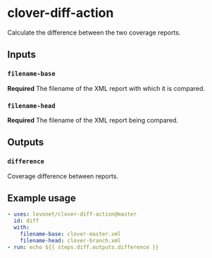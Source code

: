 # clover-diff-action

Calculate the difference between the two coverage reports.

## Inputs

### `filename-base`

**Required** The filename of the XML report with which it is compared.

### `filename-head`

**Required** The filename of the XML report being compared.

## Outputs

### `difference`

Coverage difference between reports.

## Example usage

```yaml
- uses: levonet/clover-diff-action@master
  id: diff
  with:
    filename-base: clover-master.xml
    filename-head: clover-branch.xml
- run: echo ${{ steps.diff.outputs.difference }}
```
